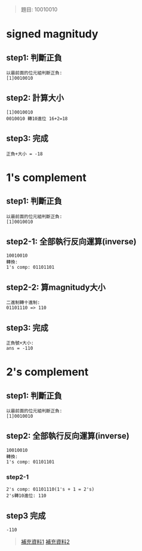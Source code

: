 > 題目: 10010010
# signed magnitudy
## step1: 判斷正負
```
以最前面的位元組判斷正負:
[1]0010010 
```
## step2: 計算大小
```
[1]0010010
0010010 轉10進位 16+2=18
```
## step3: 完成
```
正負+大小 = -18
```
# 1's complement
## step1: 判斷正負
```
以最前面的位元組判斷正負:
[1]0010010 
```
## step2-1: 全部執行反向運算(inverse)
```
10010010
轉換:
1's comp: 01101101
```
## step2-2: 算magnitudy大小
```
二進制轉十進制:
01101110 => 110
```
## step3: 完成
```
正負號+大小:
ans = -110
```
# 2's complement
## step1: 判斷正負
```
以最前面的位元組判斷正負:
[1]0010010 
``` 
## step2: 全部執行反向運算(inverse)
```
10010010
轉換:
1's comp: 01101101
```
### step2-1
```
2's comp: 01101110(1's + 1 = 2's)
2's轉10進位: 110
```
## step3 完成
```
-110
```

> [補充資料1](https://tim.diary.tw/2009/08/24/twos-complement/)
> [補充資料2](https://notfalse.net/20/signed-number-representations)
